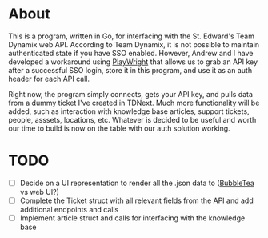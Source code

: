# About

This is a program, written in Go, for interfacing with the St. Edward's Team Dynamix web API. According to Team Dynamix, it is not possible to maintain authenticated state if you have SSO enabled. However, Andrew and I have developed a workaround using [PlayWright](https://github.com/playwright-community/playwright-go) that allows us to grab an API key after a successful SSO login, store it in this program, and use it as an auth header for each API call.

Right now, the program simply connects, gets your API key, and pulls data from a dummy ticket I've created in TDNext. Much more functionality will be added, such as interaction with knowledge base articles, support tickets, people, asssets, locations, etc. Whatever is decided to be useful and worth our time to build is now on the table with our auth solution working.

# TODO

- [ ] Decide on a UI representation to render all the .json data to ([BubbleTea](https://github.com/charmbracelet/bubbletea) vs web UI?)
- [ ] Complete the Ticket struct with all relevant fields from the API and add additional endpoints and calls
- [ ] Implement article struct and calls for interfacing with the knowledge base
